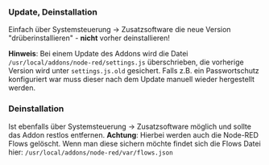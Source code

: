 ### Update, Deinstallation

Einfach über Systemsteuerung -> Zusatzsoftware die neue Version "drüberinstallieren" - __nicht__ vorher deinstallieren!

__Hinweis__: Bei einem Update des Addons wird die Datei `/usr/local/addons/node-red/settings.js` überschrieben, die vorherige Version wird unter `settings.js.old` gesichert. Falls z.B. ein Passwortschutz konfiguriert war muss dieser nach dem Update manuell wieder hergestellt werden.

### Deinstallation

Ist ebenfalls über Systemsteuerung -> Zusatzsoftware möglich und sollte das Addon restlos entfernen. __Achtung__: Hierbei werden auch die Node-RED Flows gelöscht. Wenn man diese sichern möchte findet sich die Flows Datei hier: `/usr/local/addons/node-red/var/flows.json`


